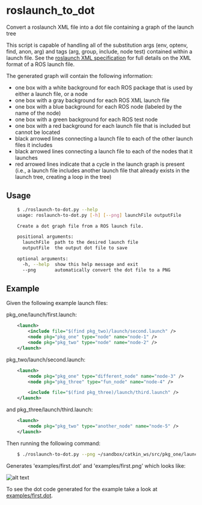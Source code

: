# roslaunch_to_dot
Convert a roslaunch XML file into a dot file containing a graph of the launch tree

This script is capable of handling all of the substitution args (env, optenv, find, anon, arg) and tags (arg, group, include, node test) contained within a launch file. See the [roslaunch XML specification](http://wiki.ros.org/roslaunch/XML) for full details on the XML format of a ROS launch file.

The generated graph will contain the following information:

- one box with a white background for each ROS package that is used by either a launch file, or a node
- one box with a gray background for each ROS XML launch file
- one box with a blue background for each ROS node (labeled by the name of the node)
- one box with a green background for each ROS test node
- one box with a red background for each launch file that is included but cannot be located
- black arrowed lines connecting a launch file to each of the other launch files it includes
- black arrowed lines connecting a launch file to each of the nodes that it launches
- red arrowed lines indicate that a cycle in the launch graph is present (i.e., a launch file includes another launch file that already exists in the launch tree, creating a loop in the tree)

## Usage

```bash
	$ ./roslaunch-to-dot.py --help
    usage: roslaunch-to-dot.py [-h] [--png] launchFile outputFile

    Create a dot graph file from a ROS launch file.

    positional arguments:
      launchFile  path to the desired launch file
      outputFile  the output dot file to save

    optional arguments:
      -h, --help  show this help message and exit
      --png       automatically convert the dot file to a PNG
```

## Example

Given the following example launch files:

pkg_one/launch/first.launch:

```xml
    <launch>
        <include file="$(find pkg_two)/launch/second.launch" />
        <node pkg="pkg_one" type="node" name="node-1" />
        <node pkg="pkg_two" type="node" name="node-2" />
    </launch>
```

pkg_two/launch/second.launch:

```xml
    <launch>
        <node pkg="pkg_one" type="different_node" name="node-3" />
        <node pkg="pkg_three" type="fun_node" name="node-4" />

        <include file="$(find pkg_three)/launch/third.launch" />
    </launch>
```

and pkg_three/launch/third.launch:

```xml
    <launch>
        <node pkg="pkg_two" type="another_node" name="node-5" />
    </launch>
```

Then running the following command:

```bash
    $ ./roslaunch-to-dot.py --png ~/sandbox/catkin_ws/src/pkg_one/launch/first.launch examples/first.dot
```

Generates 'examples/first.dot' and 'examples/first.png' which looks like:

![alt text](https://github.com/bponsler/roslaunch_to_dot/raw/master/examples/first.png "Example dot graph")

To see the dot code generated for the example take a look at [examples/first.dot](https://github.com/bponsler/roslaunch_to_dot/raw/master/examples/first.dot).